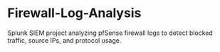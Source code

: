 # Firewall-Log-Analysis
Splunk SIEM project analyzing pfSense firewall logs to detect blocked traffic, source IPs, and protocol usage.
